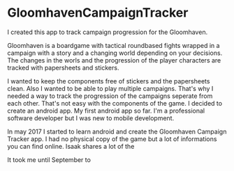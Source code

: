 # GloomhavenCampaignTracker

I created this app to track campaign progression for the Gloomhaven.

Gloomhaven is a boardgame with tactical roundbased fights wrapped in a campaign with a story and a changing world depending on your decisions. The changes in the worls and the progression of the player characters are tracked with papersheets and stickers.

I wanted to keep the components free of stickers and the papersheets clean. Also I wanted to be able to play multiple campaigns. That's why I needed a way to track the progression of the campaigns seperate from each other. That's not easy with the components of the game. I decided to create an android app. My first android app so far. I'm a professional software developer but I was new to mobile development.

In may 2017 I started to learn android and create the Gloomhaven Campaign Tracker app. I had no physical copy of the game but a lot of informations you can find online. Isaak shares a lot of the

It took me until September to   


